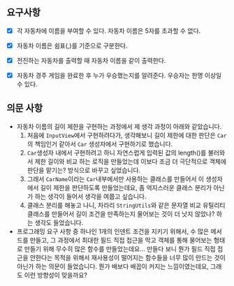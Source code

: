 ## 요구사항
- [x] 각 자동차에 이름을 부여할 수 있다. 자동차 이름은 5자를 초과할 수 없다.
- [x] 자동차 이름은 쉼표(,)를 기준으로 구분한다.
- [X] 전진하는 자동차를 출력할 때 자동차 이름을 같이 출력한다.
- [x] 자동차 경주 게임을 완료한 후 누가 우승했는지를 알려준다. 우승자는 한명 이상일 수 있다.


## 의문 사항
- 자동차 이름의 길이 제한을 구현하는 과정에서 제 생각 과정이 아래와 같았습니다.
  1. 처음에 `InputView`에서 구현하려다가, 생각해보니 길이 제한에 대한 판단은 `Car`의 책임인거 같아서 `Car` 생성자에서 구현하기로 했습니다.
  2. `Car`생성자 내에서 구현하려고 하니 자연스럽게 입력된 값의 length()를 불러와서 제한 길이와 비교 하는 로직을 만들었는데 이보다 조금 더 극단적으로 객체에 판단을 맡기는? 방식으로 바꾸고 싶었습니다. 
  3. 그래서 `CarName`이라는 `Car`내부에서만 사용하는 클래스를 만들어서 이 생성자에서 길이 제한을 판단하도록 만들었는데요, 좀 억지스러운 클래스 분리가 아닌가 하는 생각이 들어서 생각을 여쭙고 싶습니다.
  4. 클래스 분리를 해놓고 나니, 차라리 `StringUtils`와 같은 문자열 비교 유틸리티 클래스를 만들어서 길이 조건을 만족하는지 물어보는 것이 더 낫지 않았나? 하는 생각도 들었습니다.
- 프로그래밍 요구 사항 중 하나인 1개의 인덴트 조건을 지키기 위해서, 수 많은 메서드를 만들고, 그 과정에서 최대한 필드 직접 접근을 막고 객체를 통해 물어보는 형태로 만들기 위해 무수히 많은 함수를 만들었는데요... 만들다 보니 뭔가 필드 직접 접근을 안한다는 목적을 위해서 재사용성이 떨어지는 함수들을 너무 많이 만드는 것이 아닌가 하는 의문이 들었습니다. 뭔가 배보다 배꼽이 커지는 느낌이였는데요, 그래도 이런 방향성이 맞을까요?